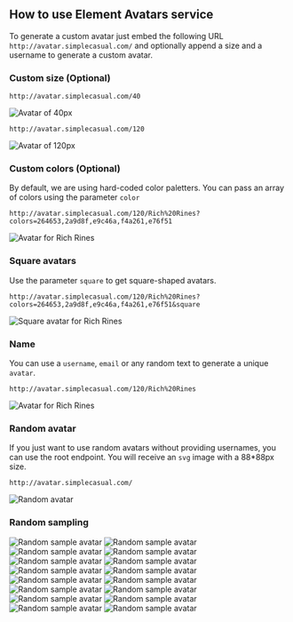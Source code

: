 ## How to use Element Avatars service

To generate a custom avatar just embed the following URL `http://avatar.simplecasual.com/` and optionally append a size and a username to generate a custom avatar.

### Custom size (Optional)

```
http://avatar.simplecasual.com/40

```

![Avatar of 40px](http://avatar.simplecasual.com/40)


```
http://avatar.simplecasual.com/120

```

![Avatar of 120px](http://avatar.simplecasual.com/120)


### Custom colors (Optional)

By default, we are using hard-coded color paletters. You can pass an array of colors using the parameter `color` 

```
http://avatar.simplecasual.com/120/Rich%20Rines?colors=264653,2a9d8f,e9c46a,f4a261,e76f51
```

![Avatar for Rich Rines](http://avatar.simplecasual.com/120/Rich%20Rines?colors=264653,2a9d8f,e9c46a,f4a261,e76f51)

### Square avatars
Use the parameter `square` to get square-shaped avatars. 

```
http://avatar.simplecasual.com/120/Rich%20Rines?colors=264653,2a9d8f,e9c46a,f4a261,e76f51&square
```

![Square avatar for Rich Rines](http://avatar.simplecasual.com/120/Rich%20Rines?colors=264653,2a9d8f,e9c46a,f4a261,e76f51&square)

### Name

You can use a `username`, `email` or any random text to generate a unique `avatar`. 

```
http://avatar.simplecasual.com/120/Rich%20Rines
```

![Avatar for Rich Rines](http://avatar.simplecasual.com/120/Rich%20Rines)


### Random avatar
If you just want to use random avatars without providing usernames, you can use the root endpoint. You will receive an `svg` image with a 88*88px size.

```
http://avatar.simplecasual.com/
```

![Random avatar](http://avatar.simplecasual.com/)


### Random sampling

![Random sample avatar](http://avatar.simplecasual.com/88/octagon)
![Random sample avatar](http://avatar.simplecasual.com/88/water)
![Random sample avatar](http://avatar.simplecasual.com/88/air)
![Random sample avatar](http://avatar.simplecasual.com/88/lemur)
![Random sample avatar](http://avatar.simplecasual.com/88/global)
![Random sample avatar](http://avatar.simplecasual.com/88/beige)
![Random sample avatar](http://avatar.simplecasual.com/88/vector)
![Random sample avatar](http://avatar.simplecasual.com/88/munger)
![Random sample avatar](http://avatar.simplecasual.com/88/pentagram)
![Random sample avatar](http://avatar.simplecasual.com/88/smile)
![Random sample avatar](http://avatar.simplecasual.com/88/random)
![Random sample avatar](http://avatar.simplecasual.com/88/diskutil)
![Random sample avatar](http://avatar.simplecasual.com/88/squircle)
![Random sample avatar](http://avatar.simplecasual.com/88/flippy)
![Random sample avatar](http://avatar.simplecasual.com/88/bookwise)
![Random sample avatar](http://avatar.simplecasual.com/88/cookie)
